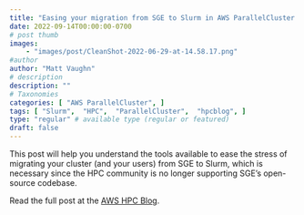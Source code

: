 ```yaml
---
title: "Easing your migration from SGE to Slurm in AWS ParallelCluster 3"
date: 2022-09-14T00:00:00-0700
# post thumb
images:
    - "images/post/CleanShot-2022-06-29-at-14.58.17.png"
#author
author: "Matt Vaughn"
# description
description: ""
# Taxonomies
categories: [ "AWS ParallelCluster", ]
tags: [ "Slurm",  "HPC",  "ParallelCluster",  "hpcblog", ]
type: "regular" # available type (regular or featured)
draft: false
---
```


This post will help you understand the tools available to ease the stress of migrating your cluster (and your users) from SGE to Slurm, which is necessary since the HPC community is no longer supporting SGE’s open-source codebase.

Read the full post at the [AWS HPC Blog](https://aws.amazon.com/blogs/hpc/easing-your-migration-from-sge-to-slurm-in-aws-parallelcluster-3/).
